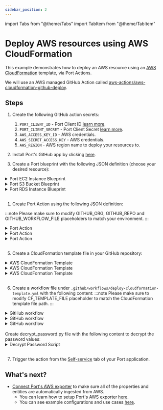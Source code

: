 ```yaml
---
sidebar_position: 2
---
```


import Tabs from "@theme/Tabs"
import TabItem from "@theme/TabItem"

# Deploy AWS resources using AWS CloudFormation

This example demonstrates how to deploy an AWS resource using an [AWS CloudFormation](https://docs.aws.amazon.com/AWSCloudFormation/latest/UserGuide/Welcome.html) template, via Port Actions.

We will use an AWS managed GitHub Action called [aws-actions/aws-cloudformation-github-deploy](https://github.com/aws-actions/aws-cloudformation-github-deploy).

## Steps 

1. Create the following GitHub action secrets:

   1. `PORT_CLIENT_ID` - Port Client ID [learn more](../../../../build-your-software-catalog/sync-data-to-catalog/api/#get-api-token).
   2. `PORT_CLIENT_SECRET` - Port Client Secret [learn more](../../../../build-your-software-catalog/sync-data-to-catalog/api/#get-api-token).
   3. `AWS_ACCESS_KEY_ID` - AWS credentials.
   4. `AWS_SECRET_ACCESS_KEY` - AWS credentials.
   5. `AWS_REGION` - AWS region name to deploy your resources to.

2. Install Port's GitHub app by clicking [here](https://github.com/apps/getport-io/installations/new).

3. Create a Port blueprint with the following JSON definition (choose your desired resource):

<Tabs groupId="awsResource" queryString>
<TabItem value="ec2" label="EC2 Instance">

  <details>
    <summary>Port EC2 Instance Blueprint</summary>

```json showLineNumbers
{
  "identifier": "ec2_instance",
  "description": "AWS EC2 Instance",
  "title": "EC2 Instance",
  "icon": "EC2",
  "schema": {
    "properties": {
      "instance_name": {
        "title": "Instance Name",
        "type": "string"
      },
      "instance_type": {
        "title": "Instance Type",
        "type": "string"
      },
      "image_id": {
        "title": "Image ID",
        "type": "string"
      },
      "key_pair_name": {
        "title": "Key Pair Name",
        "type": "string"
      },
      "security_group_ids": {
        "title": "Security Group IDs",
        "type": "string"
      }
    },
    "required": [
      "instance_name",
      "instance_type",
      "image_id",
      "key_pair_name",
      "security_group_ids"
    ]
  },
  "mirrorProperties": {},
  "calculationProperties": {},
  "relations": {}
}
```

  </details>
  </TabItem>

  <TabItem value="s3" label="S3 Bucket">
  <details>
    <summary>Port S3 Bucket Blueprint</summary>

```json showLineNumbers
{
  "identifier": "s3_bucket",
  "title": "S3 Bucket",
  "icon": "S3",
  "schema": {
    "properties": {
      "bucket_name": {
        "title": "Bucket Name",
        "type": "string",
        "minLength": 3,
        "maxLength": 63,
        "icon": "DefaultProperty"
      },
      "bucket_acl": {
        "icon": "DefaultProperty",
        "title": "Bucket ACL",
        "type": "string",
        "default": "Private"
      }
    },
    "required": ["bucket_name", "bucket_acl"]
  },
  "mirrorProperties": {},
  "calculationProperties": {},
  "relations": {}
}
```

  </details>
  </TabItem>

  <TabItem value="rds" label="RDS Instance">
  <details>
  <summary>Port RDS Instance Blueprint</summary>

```json showLineNumbers
{
  "identifier": "rds_instance",
  "title": "RDS Instance",
  "icon": "AmazonRDS",
  "schema": {
    "properties": {
      "db_instance_identifier": {
        "title": "DB Instance Identifier",
        "type": "string",
        "minLength": 1,
        "maxLength": 63,
        "icon": "DefaultProperty"
      },
      "db_master_password": {
        "icon": "DefaultProperty",
        "title": "DB Master Password",
        "type": "string"
      },
      "db_master_username": {
        "title": "DB Master Username",
        "type": "string",
        "minLength": 1,
        "maxLength": 63,
        "icon": "DefaultProperty"
      },
      "db_engine": {
        "title": "DB Engine",
        "type": "string",
        "icon": "DefaultProperty"
      },
      "allocated_storage": {
        "title": "Allocated Storage",
        "type": "number",
        "default": 20,
        "minimum": 5,
        "maximum": 1000,
        "icon": "DefaultProperty"
      },
      "db_instance_class": {
        "title": "DB Instance Class",
        "type": "string",
        "icon": "DefaultProperty"
      }
    },
    "required": [
      "db_instance_identifier",
      "db_master_password",
      "db_master_username",
      "db_engine",
      "allocated_storage",
      "db_instance_class"
    ]
  },
  "mirrorProperties": {},
  "calculationProperties": {},
  "relations": {}
}
```

  </details>
  </TabItem>

</Tabs>
<br/>

1. Create Port Action using the following JSON definition:

:::note
Please make sure to modify GITHUB_ORG, GITHUB_REPO and GITHUB_WORKFLOW_FILE placeholders to match your environment.
:::
<Tabs groupId="awsResource" queryString>
<TabItem value="ec2" label="EC2 Instance">

  <details>
  <summary>Port Action</summary>

```json showLineNumbers
{
  "identifier": "deploy_ec2_instance",
  "title": "Deploy EC2 Instance",
  "icon": "EC2",
  "userInputs": {
    "properties": {
      "instance_name": {
        "title": "Instance Name",
        "type": "string"
      },
      "instance_type": {
        "title": "Instance Type",
        "type": "string",
        "default": "t2.micro",
        "enum": ["t2.micro", "t2.small"],
        "enumColors": {
          "t2.micro": "lightGray",
          "t2.small": "lightGray"
        }
      },
      "image_id": {
        "title": "Image ID",
        "type": "string"
      },
      "key_pair_name": {
        "title": "Key Pair Name",
        "type": "string"
      },
      "security_group_ids": {
        "title": "Security Group IDs",
        "icon": "DefaultProperty",
        "type": "string",
        "description": "Use comma delimited values for multiple SGs"
      }
    },
    "required": [
      "instance_name",
      "instance_type",
      "image_id",
      "key_pair_name",
      "security_group_ids"
    ],
    "order": [
      "instance_name",
      "instance_type",
      "image_id",
      "key_pair_name",
      "security_group_ids"
    ]
  },
  "invocationMethod": {
    "type": "GITHUB",
    "omitPayload": false,
    "omitUserInputs": false,
    "reportWorkflowStatus": true,
    "org": "<GITHUB_ORG>",
    "repo": "<GITHUB_REPO>",
    "workflow": "<GITHUB_WORKFLOW_FILE>"
  },
  "trigger": "CREATE",
  "requiredApproval": false
}
```

  </details>
  </TabItem>

  <TabItem value="s3" label="S3 Bucket">
  <details>
  <summary>Port Action</summary>

```json showLineNumbers
{
  "identifier": "create_s3_bucket",
  "title": "Create S3 Bucket",
  "icon": "S3",
  "userInputs": {
    "properties": {
      "bucket_name": {
        "title": "Bucket Name",
        "type": "string",
        "minLength": 3,
        "maxLength": 63
      },
      "bucket_acl": {
        "icon": "DefaultProperty",
        "title": "Bucket ACL",
        "description": "bucket access control list",
        "type": "string",
        "default": "Private",
        "enum": [
          "Private",
          "PublicRead",
          "PublicReadWrite",
          "AuthenticatedRead"
        ],
        "enumColors": {
          "Private": "lightGray",
          "PublicRead": "lightGray",
          "PublicReadWrite": "lightGray",
          "AuthenticatedRead": "lightGray"
        }
      }
    },
    "required": ["bucket_name", "bucket_acl"],
    "order": ["bucket_name", "bucket_acl"]
  },
  "invocationMethod": {
    "type": "GITHUB",
    "omitPayload": false,
    "omitUserInputs": false,
    "reportWorkflowStatus": true,
    "org": "<GITHUB_ORG>",
    "repo": "<GITHUB_REPO>",
    "workflow": "<GITHUB_WORKFLOW_FILE>"
  },
  "trigger": "CREATE",
  "requiredApproval": false
}
```

  </details>
  </TabItem>

  <TabItem value="rds" label="RDS Instance">
  <details>
  <summary>Port Action</summary>

```json showLineNumbers
{
  "identifier": "deploy_rds_instance",
  "title": "Deploy RDS",
  "icon": "AmazonRDS",
  "userInputs": {
    "properties": {
      "db_instance_identifier": {
        "title": "DB Instance Identifier",
        "type": "string",
        "minLength": 1,
        "maxLength": 63
      },
      "db_master_password": {
        "title": "DB Master Password",
        "type": "string",
        "encryption": "aes256-gcm"
      },
      "db_master_username": {
        "title": "DB Master Username",
        "type": "string"
      },
      "db_engine": {
        "title": "DB Engine",
        "type": "string",
        "default": "mysql",
        "enum": ["mysql", "postgres", "sqlserver", "oracle"],
        "enumColors": {
          "mysql": "lightGray",
          "postgres": "lightGray",
          "sqlserver": "lightGray",
          "oracle": "lightGray"
        }
      },
      "allocated_storage": {
        "title": "Allocated Storage",
        "type": "number",
        "default": 20,
        "minimum": 5,
        "maximum": 1000
      },
      "db_instance_class": {
        "title": "DB Instance Class",
        "type": "string",
        "default": "db.t2.micro",
        "enum": ["db.t2.micro", "db.t2.small", "db.m4.large"],
        "enumColors": {
          "db.t2.micro": "lightGray",
          "db.t2.small": "lightGray",
          "db.m4.large": "lightGray"
        }
      }
    },
    "required": [
      "db_instance_identifier",
      "db_master_password",
      "db_master_username",
      "db_engine",
      "allocated_storage",
      "db_instance_class"
    ],
    "order": [
      "db_instance_identifier",
      "db_master_username",
      "db_master_password",
      "db_engine",
      "db_instance_class",
      "allocated_storage"
    ]
  },
  "invocationMethod": {
    "type": "GITHUB",
    "omitPayload": false,
    "omitUserInputs": false,
    "reportWorkflowStatus": true,
    "org": "<GITHUB_ORG>",
    "repo": "<GITHUB_REPO>",
    "workflow": "<GITHUB_WORKFLOW_FILE>"
  },
  "trigger": "CREATE",
  "requiredApproval": false
}
```

  </details>
  </TabItem>
</Tabs>
<br/>

5. Create a CloudFormation template file in your GitHub repository:
<Tabs groupId="awsResource" queryString>
<TabItem value="ec2" label="EC2 Instance">
  <details>
  <summary>AWS CloudFormation Template</summary>

```yml showLineNumbers
AWSTemplateFormatVersion: "2010-09-09"
Description: CloudFormation Template to Deploy an EC2 Instance

Parameters:
  InstanceName:
    Description: Name for the EC2 instance
    Type: String
    MinLength: 1
    MaxLength: 255
    Default: MyEC2InstanceName
    ConstraintDescription: Instance name must not be empty

  InstanceType:
    Description: EC2 instance type
    Type: String
    Default: t2.micro
    AllowedValues:
      - t2.micro
      - t2.small
      - t2.medium
      # Add more instance types as needed
    ConstraintDescription: Must be a valid EC2 instance type

  ImageId:
    Description: ID of the Amazon Machine Image (AMI) to use
    Type: AWS::EC2::Image::Id
    ConstraintDescription: Must be a valid AMI ID

  KeyPairName:
    Description: Name of the key pair for SSH access
    Type: String
    MinLength: 1
    MaxLength: 255
    ConstraintDescription: Key pair name must not be empty

  SecurityGroupIds:
    Description: List of Security Group IDs for the EC2 instance
    Type: List<AWS::EC2::SecurityGroup::Id>
    ConstraintDescription: Must be a list of valid Security Group IDs

Resources:
  EC2Instance:
    Type: AWS::EC2::Instance
    Properties:
      InstanceType: !Ref InstanceType
      ImageId: !Ref ImageId
      KeyName: !Ref KeyPairName
      SecurityGroupIds: !Ref SecurityGroupIds
      Tags:
        - Key: Name
          Value: !Ref InstanceName

Outputs:
  InstanceId:
    Description: ID of the created EC2 instance
    Value: !Ref EC2Instance
```

  </details>
  </TabItem>

  <TabItem value="s3" label="S3 Bucket">
  <details>
  <summary>AWS CloudFormation Template</summary>

```yml showLineNumbers
AWSTemplateFormatVersion: "2010-09-09"
Description: CloudFormation Template for an S3 Bucket

Parameters:
  BucketName:
    Description: Name for the S3 bucket
    Type: String
    MinLength: 3
    MaxLength: 63
    ConstraintDescription: The bucket name must be between 3 and 63 characters.

  BucketAcl:
    Description: Access control for the S3 bucket
    Type: String
    Default: Private
    AllowedValues:
      - Private
      - PublicRead
      - PublicReadWrite
      - AuthenticatedRead
    ConstraintDescription: Choose a valid access control option.

Resources:
  S3Bucket:
    Type: "AWS::S3::Bucket"
    Properties:
      BucketName: !Ref BucketName
      AccessControl: !Ref BucketAcl

Outputs:
  S3BucketName:
    Description: Name of the created S3 bucket
    Value: !Ref S3Bucket
```

  </details>
  </TabItem>

  <TabItem value="rds" label="RDS Instance">
  <details>
  <summary>AWS CloudFormation Template</summary>

```yml showLineNumbers
AWSTemplateFormatVersion: "2010-09-09"
Description: CloudFormation Template for an Amazon RDS Instance

Parameters:
  DBInstanceIdentifier:
    Description: Identifier for the RDS instance
    Type: String
    MinLength: 1
    MaxLength: 63
    Default: myrdsinstance
    ConstraintDescription: The DB instance identifier must be between 1 and 63 characters.

  DBMasterUsername:
    Description: Master username for the RDS instance
    Type: String
    MinLength: 1
    MaxLength: 63
    Default: admin
    ConstraintDescription: The master username must be between 1 and 63 characters.

  DBMasterPassword:
    Description: Master password for the RDS instance
    Type: String
    NoEcho: true
    MinLength: 8
    MaxLength: 41
    Default: MySecurePassword
    ConstraintDescription: The master password must be between 8 and 41 characters.

  DBEngine:
    Description: Database engine for the RDS instance
    Type: String
    Default: mysql
    AllowedValues:
      - mysql
      - postgres
      - sqlserver
      - oracle
    ConstraintDescription: Choose a valid database engine.

  AllocatedStorage:
    Description: Allocated storage for the RDS instance (in GB)
    Type: Number
    Default: 20
    MinValue: 5
    MaxValue: 6144
    ConstraintDescription: Allocated storage must be between 5 and 6144 GB.

  DBInstanceClass:
    Description: DB instance class for the RDS instance
    Type: String
    Default: db.t2.micro
    AllowedValues:
      - db.t2.micro
      - db.t2.small
      - db.m4.large
      # Add more instance types as needed
    ConstraintDescription: Choose a valid DB instance class.

Resources:
  RDSInstance:
    Type: "AWS::RDS::DBInstance"
    Properties:
      DBInstanceIdentifier: !Ref DBInstanceIdentifier
      AllocatedStorage: !Ref AllocatedStorage
      DBInstanceClass: !Ref DBInstanceClass
      Engine: !Ref DBEngine
      MasterUsername: !Ref DBMasterUsername
      MasterUserPassword: !Ref DBMasterPassword

Outputs:
  RDSInstanceEndpoint:
    Description: Endpoint for the created RDS instance
    Value: !GetAtt RDSInstance.Endpoint.Address
```

  </details>
  </TabItem>

</Tabs>
<br/>

6. Create a workflow file under `.github/workflows/deploy-cloudformation-template.yml` with the following content:
:::note
Please make sure to modify CF_TEMPLATE_FILE placeholder to match the CloudFormation template file path.
:::
<Tabs groupId="awsResource" queryString>
<TabItem value="ec2" label="EC2 Instance">
  <details>
  <summary>GitHub workflow</summary>

```yml showLineNumbers
name: Deploy CloudFormation - EC2 Instance

on:
  workflow_dispatch:
    inputs:
      instance_name:
        required: true
        type: string
        description: instance name
      instance_type:
        required: true
        type: string
        description: instance type
      image_id:
        required: true
        type: string
        description: image id
      key_pair_name:
        required: true
        type: string
        description: key pair name
      security_group_ids:
        required: true
        type: string
        description: security group ids
      port_payload:
        required: true
        description:
          Port's payload, including details for who triggered the action and
          general context (blueprint, run id, etc...)
        type: string

jobs:
  deploy-cloudformation-template:
    runs-on: ubuntu-latest
    steps:
      - uses: actions/checkout@v3

      - name: Configure AWS Credentials 🔒
        id: aws-credentials
        uses: aws-actions/configure-aws-credentials@v1
        with:
          aws-access-key-id: ${{ secrets.AWS_ACCESS_KEY_ID }}
          aws-secret-access-key: ${{ secrets.AWS_SECRET_ACCESS_KEY }}
          aws-region: ${{ secrets.AWS_REGION }}

      - name: Deploy to AWS CloudFormation
        uses: aws-actions/aws-cloudformation-github-deploy@v1
        with:
          name: ${{ inputs.instance_name }}
          template: <CF_TEMPLATE_FILE>
          parameter-overrides: >-
            InstanceName=${{ inputs.instance_name }},
            InstanceType=${{ inputs.instance_type }},
            ImageId=${{ inputs.image_id }},
            KeyPairName=${{ inputs.key_pair_name }},
            SecurityGroupIds="${{ inputs.security_group_ids }}"

      - name: UPSERT EC2 Instance Entity in Port
        uses: port-labs/port-github-action@v1
        with:
          identifier: ${{ inputs.instance_name }}
          title: ${{ inputs.instance_name }}
          team: "[]"
          icon: EC2
          blueprint: ec2_instance
          properties: |-
            {
              "instance_name": "${{ inputs.instance_name }}",
              "instance_type": "${{ inputs.instance_type }}",
              "image_id": "${{ inputs.image_id }}",
              "key_pair_name": "${{ inputs.key_pair_name }}",
              "security_group_ids": "${{ inputs.security_group_ids }}"
            }
          relations: "{}"
          clientId: ${{ secrets.PORT_CLIENT_ID }}
          clientSecret: ${{ secrets.PORT_CLIENT_SECRET }}
          operation: UPSERT
          runId: ${{fromJson(inputs.port_payload).context.runId}}
```

  </details>
  </TabItem>
  
  <TabItem value="s3" label="S3 Bucket">
  <details>
  <summary>GitHub workflow</summary>

```yml showLineNumbers
name: Deploy CloudFormation - S3 Bucket

on:
  workflow_dispatch:
    inputs:
      bucket_name:
        required: true
        type: string
        description: bucket name
      bucket_acl:
        required: true
        type: string
        description: bucket acl
      port_payload:
        required: true
        description:
          Port's payload, including details for who triggered the action and
          general context (blueprint, run id, etc...)
        type: string

jobs:
  deploy-cloudformation-template:
    runs-on: ubuntu-latest
    steps:
      - uses: actions/checkout@v3

      - name: Configure AWS Credentials 🔒
        id: aws-credentials
        uses: aws-actions/configure-aws-credentials@v1
        with:
          aws-access-key-id: ${{ secrets.AWS_ACCESS_KEY_ID }}
          aws-secret-access-key: ${{ secrets.AWS_SECRET_ACCESS_KEY }}
          aws-region: ${{ secrets.AWS_REGION }}

      - name: Deploy to AWS CloudFormation
        uses: aws-actions/aws-cloudformation-github-deploy@v1
        with:
          name: ${{ inputs.bucket_name }}
          template: <CF_TEMPLATE_FILE>
          parameter-overrides: >-
            BucketName=${{ inputs.bucket_name }},
            BucketAcl=${{ inputs.bucket_acl }}

      - name: UPSERT S3 Bucket Entity in Port
        uses: port-labs/port-github-action@v1
        with:
          identifier: ${{ inputs.bucket_name }}
          title: ${{ inputs.bucket_name }}
          team: "[]"
          icon: S3
          blueprint: s3_bucket
          properties: |-
            {
              "bucket_name": "${{ inputs.bucket_name }}",
              "bucket_acl": "${{ inputs.bucket_acl }}"
            }
          relations: "{}"
          clientId: ${{ secrets.PORT_CLIENT_ID }}
          clientSecret: ${{ secrets.PORT_CLIENT_SECRET }}
          operation: UPSERT
          runId: ${{fromJson(inputs.port_payload).context.runId}}
```

  </details>
  </TabItem>

  <TabItem value="rds" label="RDS Instance">
  <details>
  <summary>GitHub workflow</summary>

```yml showLineNumbers
name: Deploy CloudFormation - RDS Instance

on:
  workflow_dispatch:
    inputs:
      db_instance_identifier:
        required: true
        type: string
        description: db_instance_identifier
      db_master_username:
        required: true
        type: string
        description: db_master_username
      db_master_password:
        required: true
        type: string
        description: db_master_password
      db_engine:
        required: true
        type: string
        description: db_engine
      db_instance_class:
        required: true
        type: string
        description: db_instance_class
      allocated_storage:
        required: true
        type: number
        description: allocated_storage
      port_payload:
        required: true
        description:
          Port's payload, including details for who triggered the action and
          general context (blueprint, run id, etc...)
        type: string

jobs:
  deploy-cloudformation-template:
    runs-on: ubuntu-latest
    steps:
      - uses: actions/checkout@v3

      - name: Set Up Python
        uses: actions/setup-python@v2
        with:
          python-version: 3.x

      - name: Configure AWS Credentials 🔒
        id: aws-credentials
        uses: aws-actions/configure-aws-credentials@v1
        with:
          aws-access-key-id: ${{ secrets.AWS_ACCESS_KEY_ID }}
          aws-secret-access-key: ${{ secrets.AWS_SECRET_ACCESS_KEY }}
          aws-region: ${{ secrets.AWS_REGION }}

      - name: Decrypt aes256-gcm String
        id: decrypt_password
        run: |
          pip install --upgrade pip
          pip install pycryptodome
          python decrypt_password.py
        env:
          PORT_CLIENT_SECRET: ${{ secrets.PORT_CLIENT_SECRET }}
          PASSWORD: ${{ inputs.db_master_password }}

      - name: Deploy to AWS CloudFormation
        uses: aws-actions/aws-cloudformation-github-deploy@v1
        with:
          name: ${{ inputs.db_instance_identifier }}
          template: <CF_TEMPLATE_FILE>
          parameter-overrides: >-
            DBInstanceIdentifier=${{ inputs.db_instance_identifier }},
            DBMasterUsername=${{ inputs.db_master_username }},
            DBMasterPassword=${{ steps.decrypt_password.outputs.decrypted_value }},
            DBEngine=${{ inputs.db_engine }},
            DBInstanceClass=${{ inputs.db_instance_class}},
            AllocatedStorage=${{ inputs.allocated_storage }}

      - name: UPSERT RDS Instance Entity in Port
        uses: port-labs/port-github-action@v1
        with:
          identifier: ${{ inputs.db_instance_identifier }}
          title: ${{ inputs.db_instance_identifier }}
          team: "[]"
          icon: RDS
          blueprint: rds_instance
          properties: |-
            {
              "db_instance_identifier": "${{ inputs.db_instance_identifier }}",
              "db_master_username": "${{ inputs.db_master_username }}",
              "db_master_password": "${{ inputs.db_master_password }}",
              "db_engine": "${{ inputs.db_engine }}",
              "db_instance_class": "${{ inputs.db_instance_class }}",
              "allocated_storage": ${{ inputs.allocated_storage }}
            }
          relations: "{}"
          clientId: ${{ secrets.PORT_CLIENT_ID }}
          clientSecret: ${{ secrets.PORT_CLIENT_SECRET }}
          operation: UPSERT
          runId: ${{fromJson(inputs.port_payload).context.runId}}
```

  </details>
  <br/>
  Create decrypt_password.py file with the following content to decrypt the password values:
  <details>
  <summary>Decrypt Password Script</summary>

```python showLineNumbers
import base64
import os
from Crypto.Cipher import AES

key = os.getenv('PORT_CLIENT_SECRET')[:32].encode()

encrypted_property_value = base64.b64decode(os.getenv('PASSWORD'))

iv = encrypted_property_value[:16]
ciphertext = encrypted_property_value[16:-16]
mac = encrypted_property_value[-16:]
cipher = AES.new(key, AES.MODE_GCM, iv)

# decrypt the property
decrypted_property_value = cipher.decrypt_and_verify(ciphertext, mac)
print(f"::set-output name=decrypted_value::{decrypted_property_value}")
```

  </details>
  </TabItem>

</Tabs>

<br/>

7. Trigger the action from the [Self-service](https://app.getport.io/self-serve) tab of your Port application.

## What's next?

- [Connect Port's AWS exporter](../../../../build-your-software-catalog/sync-data-to-catalog/cloud-providers/aws/aws.md)
  to make sure all of the properties and entities are automatically ingested from AWS.
  - You can learn how to setup Port's AWS exporter [here](../../../../build-your-software-catalog/sync-data-to-catalog/cloud-providers/aws/Installation.md).
  - You can see example configurations and use cases [here](../../../../build-your-software-catalog/sync-data-to-catalog/cloud-providers/aws/examples.md).
